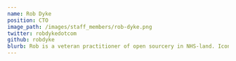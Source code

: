 ```yaml
---
name: Rob Dyke
position: CTO
image_path: /images/staff_members/rob-dyke.png
twitter: robdykedotcom
github: robdyke
blurb: Rob is a veteran practitioner of open sourcery in NHS-land. Iconoclastic, bombastic, almost EHI Healthcare IT Champion (2013). He's developed innovative products, successfuly navigated procurements, formed (unlikely) alliances, written award bids winning £ms for NHS orgs from tech/nursing/challenge funds, and survived the benign and benevolent effects of support from 'the centre'. Just. He requires little food, lots of coffee, has a photographic memory, and knows where many a skeleton is buried.
---
```

